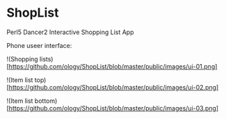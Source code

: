 # ShopList
Perl5 Dancer2 Interactive Shopping List App

Phone useer interface:

!(Shopping lists)[https://github.com/ology/ShopList/blob/master/public/images/ui-01.png]

!(Item list top)[https://github.com/ology/ShopList/blob/master/public/images/ui-02.png]

!(Item list bottom)[https://github.com/ology/ShopList/blob/master/public/images/ui-03.png]
